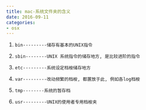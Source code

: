 ```yaml
---
title: mac-系统文件夹的含义
date: 2016-09-11
categories: 
- osx
---
```



1)     bin---------储存有基本的UNIX指令
2)     sbin--------UNIX 系统指令的储存地方, 是比较进阶的指令
3)     etc---------系统设定档桉储存地方
4)     var---------改动频繁的档桉, 都置放于此, 例如各log档桉
5)     tmp--------系统的暂存档
6)     usr---------UNIX的使用者专用档桉夹
